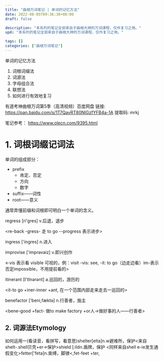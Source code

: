 ```yaml
---
title: "曲根万词笔记 | 单词的记忆方法"
date: 2022-08-05T09:36:38+08:00
draft: false

description: "本系列的笔记全部来自于曲根大神的万词课程，仅作复习之用。"
upd: "本系列的笔记全部来自于曲根大神的万词课程，仅作复习之用。"

tags: []
categories: ["曲根万词笔记"]
---
```


单词的记忆方法

1. 词根词缀法
2. 词源法
3. 字母组合法
4. 联想法
5. 如何进行有效地复习

<!--more-->

有道考神曲根万词第5季（高清视频）百度网盘 
链接: https://pan.baidu.com/s/1T7QavRT80NIGzfYFB4a-1A 提取码: mrkj

笔记参考： https://www.olecn.com/9395.html



# 1. 词根词缀记词法

单词的组成部分：
- prefix
  - 肯定、否定
  - 方向
  - 数字
- suffix——词性
- root——意义

通常弄懂前缀和词根即可明白一个单词的含义。


regress [ri'gres] v.后退，退步

<re-back -gress- 走 to go --progress 表示进步>

ingress ['ingres] n.进入

improvise ['imprəvaiz] v.即兴创作

<-vis 表示看 visible 可视的，例：visit -vis: see, -it: to go（边走边看）im-表示否定impossible，不用提前看的>

itinerant [I'tInərənt] a.巡回的，游历的

<it-to go +iner-inner +ant, 在一个范围内部走来走去一巡回的>

benefactor ['beni,fæktə] n.行善者，施主

<bene-good +fact- 做to make factory +or人→做好事的人——行善者>


## 2. 词源法Etymology

如何运用一(看读音，看拼写，看意思)shelter[elta]n.w避难所，保护<来自shelt-.shell贝壳+er→保护>shield [:ildn.盾牌，保护
<同样来自shell e-ie发生通假变化>fetter['feta]n.束缚，脚镣<,fet-feet +ter,